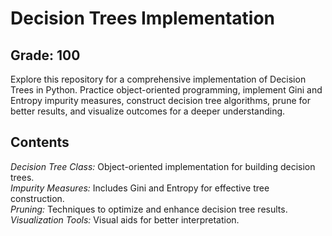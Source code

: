 # Decision Trees Implementation
## Grade: 100
Explore this repository for a comprehensive implementation of Decision Trees in Python. Practice object-oriented programming, implement Gini and Entropy impurity measures, construct decision tree algorithms, prune for better results, and visualize outcomes for a deeper understanding.

## Contents
*Decision Tree Class:* Object-oriented implementation for building decision trees.  
*Impurity Measures:* Includes Gini and Entropy for effective tree construction.  
*Pruning:* Techniques to optimize and enhance decision tree results.  
*Visualization Tools:* Visual aids for better interpretation.  
